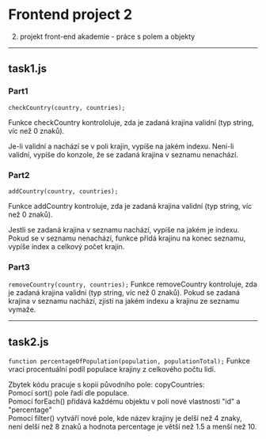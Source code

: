 # Frontend project 2

2. projekt front-end akademie - práce s polem a objekty

---

## task1.js
### Part1

```checkCountry(country, countries);```
  
Funkce checkCountry kontrololuje, zda je zadaná krajina validní (typ string, víc než 0 znaků).  
  
Je-li validní a nachází se v poli krajin, vypíše na jakém indexu. Není-li validní, vypíše do konzole, že se zadaná krajina v seznamu nenachází.

### Part2

```addCountry(country, countries);```
  
Funkce addCountry kontroluje, zda je zadaná krajina validní (typ string, víc než 0 znaků).
  
Jestli se zadaná krajina v seznamu nachází, vypíše na jakém je indexu. Pokud se v seznamu nenachází, funkce přidá krajinu na konec seznamu, vypíše index a celkový počet krajin.

### Part3

```removeCountry(country, countries);```  Funkce removeCountry kontroluje, zda je zadaná krajina validní (typ string, víc než 0 znaků).
Pokud se zadaná krajina v seznamu nachází, zjistí na jakém indexu a krajinu ze seznamu vymaže.

---

## task2.js

```function percentageOfPopulation(population, populationTotal);```  Funkce vrací procentuální podíl populace krajiny z celkového počtu lidí.

Zbytek kódu pracuje s kopii původního pole: copyCountries:  
Pomocí sort() pole řadí dle populace.  
Pomocí forEach() přidává každému objektu v poli nové vlastnosti "id" a "percentage"  
Pomocí filter() vytváří nové pole, kde název krajiny je delší než 4 znaky, není delší než 8 znaků a hodnota percentage je větší než 1.5 a menší než 10.
